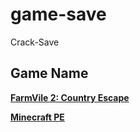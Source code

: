 # game-save
Crack-Save

## Game Name

**[FarmVile 2: Country Escape](https://github.com/ender-zhao/game-save/tree/main/Info/FarmVile-2:-Country-Escape)**

**[Minecraft PE](https://github.com/ender-zhao/Minecraft-PE_ECWAC)**
